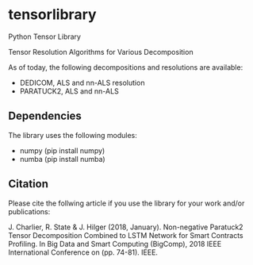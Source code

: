 # tensorlibrary
Python Tensor Library 

Tensor Resolution Algorithms for Various Decomposition

As of today, the following decompositions and resolutions are available:
- DEDICOM, ALS and nn-ALS resolution
- PARATUCK2, ALS and nn-ALS

## Dependencies
The library uses the following modules:
- numpy (pip install numpy)
- numba (pip install numba)

## Citation
Please cite the follwing article if you use the library for your work and/or publications:

J. Charlier, R. State & J. Hilger (2018, January). Non-negative Paratuck2 Tensor Decomposition Combined to LSTM Network for Smart Contracts Profiling. In Big Data and Smart Computing (BigComp), 2018 IEEE International Conference on (pp. 74-81). IEEE.
